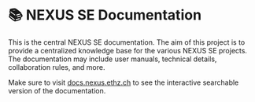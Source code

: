 # 📚 NEXUS SE Documentation
This is the central NEXUS SE documentation. The aim of this project is to provide a centralized knowledge base for the various NEXUS SE projects. The documentation may include user manuals, technical details, collaboration rules, and more.

Make sure to visit [docs.nexus.ethz.ch](docs.nexus.ethz.ch "main documentation page") to see the interactive searchable version of the documentation.